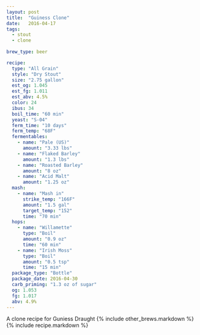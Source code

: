 ```yaml
---
layout: post
title:  "Guiness Clone"
date:   2016-04-17
tags:
  - stout
  - clone
  
brew_type: beer

recipe:
  type: "All Grain"
  style: "Dry Stout"
  size: "2.75 gallon"
  est_og: 1.045
  est_fg: 1.011
  est_abv: 4.5%
  color: 24
  ibus: 34
  boil_time: "60 min"
  yeast: "S-04"
  ferm_time: "10 days"
  ferm_temp: "68F"
  fermentables:
    - name: "Pale (US)"
      amount: "3.33 lbs"
    - name: "Flaked Barley"
      amount: "1.3 lbs"
    - name: "Roasted Barley"
      amount: "8 oz"
    - name: "Acid Malt"
      amount: "1.25 oz"
  mash:
    - name: "Mash in"
      strike_temp: "166F"
      amount: "1.5 gal"
      target_temp: "152"
      time: "70 min"
  hops:
    - name: "Willamette"
      type: "Boil"
      amount: "0.9 oz"
      time: "60 min"
    - name: "Irish Moss"
      type: "Boil"
      amount: "0.5 tsp"
      time: "15 min"
  package_type: "Bottle"
  package_date: 2016-04-30
  carb_priming: "1.3 oz of sugar"
  og: 1.053
  fg: 1.017
  abv: 4.9%
---
```

A clone recipe for Guniess Draught
{% include other_brews.markdown %}
{% include recipe.markdown %}
